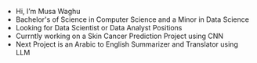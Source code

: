 - Hi, I’m Musa Waghu
- Bachelor's of Science in Computer Science and a Minor in Data Science
- Looking for Data Scientist or Data Analyst Positions
- Currntly working on a Skin Cancer Prediction Project using CNN
- Next Project is an Arabic to English Summarizer and Translator using LLM

<!---
musawaghu/musawaghu is a ✨ special ✨ repository because its `README.md` (this file) appears on your GitHub profile.
You can click the Preview link to take a look at your changes.
--->
